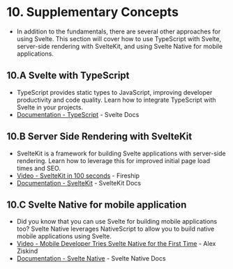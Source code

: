 # 10. Supplementary Concepts
- In addition to the fundamentals, there are several other approaches for using Svelte. This section will cover how to use TypeScript with Svelte, server-side rendering with SvelteKit, and using Svelte Native for mobile applications.

## 10.A Svelte with TypeScript
- TypeScript provides static types to JavaScript, improving developer productivity and code quality. Learn how to integrate TypeScript with Svelte in your projects.
- [Documentation - TypeScript](https://svelte.dev/docs/typescript) - Svelte Docs

## 10.B Server Side Rendering with SvelteKit
- SvelteKit is a framework for building Svelte applications with server-side rendering. Learn how to leverage this for improved initial page load times and SEO.
- [Video - SvelteKit in 100 seconds](https://www.youtube.com/watch?v=H1eEFfAkIik) - Fireship
- [Documentation - SvelteKit](https://kit.svelte.dev) - SvelteKit Docs

## 10.C Svelte Native for mobile application
- Did you know that you can use Svelte for building mobile applications too? Svelte Native leverages NativeScript to allow you to build native mobile applications using Svelte.
- [Video - Mobile Developer Tries Svelte Native for the First Time](https://www.youtube.com/watch?v=fArLErtffLY) - Alex Ziskind
- [Documentation - Svelte Native](https://svelte-native.technology/docs) - Svelte Native Docs